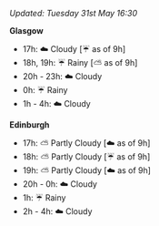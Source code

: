 *Updated: Tuesday 31st May 16:30*

**Glasgow**

* 17h: :cloud: Cloudy [:umbrella: as of 9h]
* 18h, 19h: :umbrella: Rainy [:partly_sunny: as of 9h]
* 20h - 23h: :cloud: Cloudy
* 0h: :umbrella: Rainy
* 1h - 4h: :cloud: Cloudy

**Edinburgh**

* 17h: :partly_sunny: Partly Cloudy [:cloud: as of 9h]
* 18h: :partly_sunny: Partly Cloudy [:umbrella: as of 9h]
* 19h: :partly_sunny: Partly Cloudy [:cloud: as of 9h]
* 20h - 0h: :cloud: Cloudy
* 1h: :umbrella: Rainy
* 2h - 4h: :cloud: Cloudy
